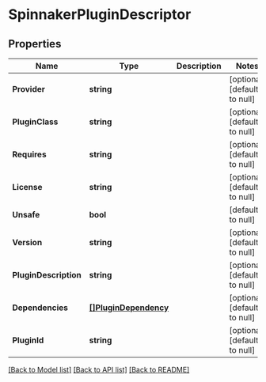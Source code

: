 # SpinnakerPluginDescriptor

## Properties
Name | Type | Description | Notes
------------ | ------------- | ------------- | -------------
**Provider** | **string** |  | [optional] [default to null]
**PluginClass** | **string** |  | [optional] [default to null]
**Requires** | **string** |  | [optional] [default to null]
**License** | **string** |  | [optional] [default to null]
**Unsafe** | **bool** |  | [default to null]
**Version** | **string** |  | [optional] [default to null]
**PluginDescription** | **string** |  | [optional] [default to null]
**Dependencies** | [**[]PluginDependency**](PluginDependency.md) |  | [optional] [default to null]
**PluginId** | **string** |  | [optional] [default to null]

[[Back to Model list]](../README.md#documentation-for-models) [[Back to API list]](../README.md#documentation-for-api-endpoints) [[Back to README]](../README.md)


